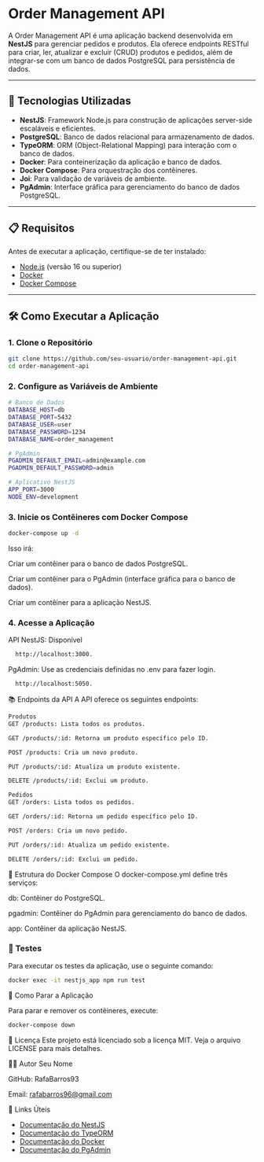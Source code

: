 # Order Management API

A Order Management API é uma aplicação backend desenvolvida em **NestJS** para gerenciar pedidos e produtos. Ela oferece endpoints RESTful para criar, ler, atualizar e excluir (CRUD) produtos e pedidos, além de integrar-se com um banco de dados PostgreSQL para persistência de dados.

---

## 🚀 Tecnologias Utilizadas

- **NestJS**: Framework Node.js para construção de aplicações server-side escaláveis e eficientes.
- **PostgreSQL**: Banco de dados relacional para armazenamento de dados.
- **TypeORM**: ORM (Object-Relational Mapping) para interação com o banco de dados.
- **Docker**: Para conteinerização da aplicação e banco de dados.
- **Docker Compose**: Para orquestração dos contêineres.
- **Joi**: Para validação de variáveis de ambiente.
- **PgAdmin**: Interface gráfica para gerenciamento do banco de dados PostgreSQL.

---

## 📋 Requisitos

Antes de executar a aplicação, certifique-se de ter instalado:

- [Node.js](https://nodejs.org/) (versão 16 ou superior)
- [Docker](https://www.docker.com/)
- [Docker Compose](https://docs.docker.com/compose/)

---

## 🛠️ Como Executar a Aplicação

### 1. Clone o Repositório

```bash
git clone https://github.com/seu-usuario/order-management-api.git
cd order-management-api
```

### 2. Configure as Variáveis de Ambiente

```bash
# Banco de Dados
DATABASE_HOST=db
DATABASE_PORT=5432
DATABASE_USER=user
DATABASE_PASSWORD=1234
DATABASE_NAME=order_management

# PgAdmin
PGADMIN_DEFAULT_EMAIL=admin@example.com
PGADMIN_DEFAULT_PASSWORD=admin

# Aplicativo NestJS
APP_PORT=3000
NODE_ENV=development
```

### 3. Inicie os Contêineres com Docker Compose

```bash
docker-compose up -d
```

Isso irá:

Criar um contêiner para o banco de dados PostgreSQL.

Criar um contêiner para o PgAdmin (interface gráfica para o banco de dados).

Criar um contêiner para a aplicação NestJS.

### 4. Acesse a Aplicação

API NestJS: Disponível

```bash
  http://localhost:3000.
```

PgAdmin: Use as credenciais definidas no .env para fazer login.

```bash
  http://localhost:5050.
```

📚 Endpoints da API
A API oferece os seguintes endpoints:

```bash
Produtos
GET /products: Lista todos os produtos.

GET /products/:id: Retorna um produto específico pelo ID.

POST /products: Cria um novo produto.

PUT /products/:id: Atualiza um produto existente.

DELETE /products/:id: Exclui um produto.

Pedidos
GET /orders: Lista todos os pedidos.

GET /orders/:id: Retorna um pedido específico pelo ID.

POST /orders: Cria um novo pedido.

PUT /orders/:id: Atualiza um pedido existente.

DELETE /orders/:id: Exclui um pedido.
```

🐳 Estrutura do Docker Compose
O docker-compose.yml define três serviços:

db: Contêiner do PostgreSQL.

pgadmin: Contêiner do PgAdmin para gerenciamento do banco de dados.

app: Contêiner da aplicação NestJS.

### 🧪 Testes

Para executar os testes da aplicação, use o seguinte comando:

```bash
docker exec -it nestjs_app npm run test
```

🛑 Como Parar a Aplicação

Para parar e remover os contêineres, execute:

```bash
docker-compose down
```

📄 Licença
Este projeto está licenciado sob a licença MIT. Veja o arquivo LICENSE para mais detalhes.

🙋‍♂️ Autor
Seu Nome

GitHub: RafaBarros93

Email: rafabarros96@gmail.com

🔗 Links Úteis

- [Documentação do NestJS](https://docs.nestjs.com/)
- [Documentação do TypeORM](https://typeorm.io/)
- [Documentação do Docker](https://docs.docker.com/)
- [Documentação do PgAdmin](https://www.pgadmin.org/docs/)
